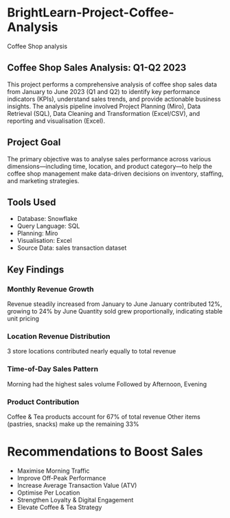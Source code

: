 # BrightLearn-Project-Coffee-Analysis
Coffee Shop analysis 

## Coffee Shop Sales Analysis: Q1-Q2 2023
This project performs a comprehensive analysis of coffee shop sales data from January to June 2023 (Q1 and Q2) to identify key performance indicators (KPIs), understand sales trends, and provide actionable business insights.
The analysis pipeline involved Project Planning (Miro),  Data Retrieval (SQL), Data Cleaning and Transformation (Excel/CSV), and reporting and visualisation (Excel).

## Project Goal
The primary objective was to analyse sales performance across various dimensions—including time, location, and product category—to help the coffee shop management make data-driven decisions on inventory, staffing, and marketing strategies.

## Tools Used
- Database: Snowflake
- Query Language: SQL
- Planning: Miro
- Visualisation: Excel
- Source Data: sales transaction dataset 

## Key Findings

### Monthly Revenue Growth
Revenue steadily increased from January to June
January contributed 12%, growing to 24% by June
Quantity sold grew proportionally, indicating stable unit pricing

### Location Revenue Distribution
3 store locations contributed nearly equally to total revenue

### Time-of-Day Sales Pattern
Morning had the highest sales volume
Followed by Afternoon, Evening

### Product Contribution
Coffee & Tea products account for 67% of total revenue
Other items (pastries, snacks) make up the remaining 33%

# Recommendations to Boost Sales
- Maximise Morning Traffic
- Improve Off-Peak Performance
- Increase Average Transaction Value (ATV)
- Optimise Per Location
- Strengthen Loyalty & Digital Engagement
- Elevate Coffee & Tea Strategy
